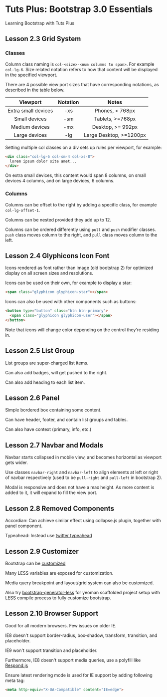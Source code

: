 # Tuts Plus: Bootstrap 3.0 Essentials

Learning Bootstrap with Tuts Plus

## Lesson 2.3 Grid System

### Classes

Column class naming is `col-<size>-<num columns to span>`. For example `col-lg-6`.
Size related notation refers to how that content will be displayed in the specified viewport.

There are 4 possible view port sizes that have corresponding notations, as described in the table below.

| Viewport             | Notation  | Notes                              |
|:-:                   |:-:        |:-:                                 |
|  Extra small devices | -xs       | Phones, < 768px                    |
|  Small devices       | -sm       | Tablets, >=768px                   |
|  Medium devices      | -mx       | Desktop, >= 992px                  |
|   Large devices      | -lg       | Large Desktop, >=1200px            |

Setting multiple col classes on a div sets up rules per viewport, for example:

  ```html
  <div class="col-lg-6 col-sm-4 col-xs-8">
    lorem ipsum dolor site amet...
  </div>
  ```

On extra small devices, this content would span 8 columns, on small devices 4 columns, and on large devices, 6 columns.

### Columns

Columns can be offset to the right by adding a specific class, for example `col-lg-offset-1`.

Columns can be nested provided they add up to 12.

Columns can be ordered differently using `pull` and `push` modifier classes.
`push` class moves column to the right, and `pull` class moves column to the left.

## Lesson 2.4 Glyphicons Icon Font

Icons rendered as font rather than image (old bootstrap 2) for optimized display on all screen sizes and resolutions.

Icons can be used on their own, for example to display a star:

  ```html
  <span class="glyphicon glyphicon-star"></span>
  ```

Icons can also be used with other components such as buttons:

  ```html
  <button type="button" class="btn btn-primary">
    <span class="glyphicon glyphicon-user"></span>
  </button>
  ```

Note that icons will change color depending on the control they're residing in.

## Lesson 2.5 List Group

List groups are super-charged list items.

Can also add badges, will get pushed to the right.

Can also add heading to each list item.

## Lesson 2.6 Panel

Simple bordered box containing some content.

Can have header, footer, and contain list groups and tables.

Can also have context (primary, info, etc.)

## Lesson 2.7 Navbar and Modals

Navbar starts collapsed in mobile view, and becomes horizontal as viewport gets wider.

Use classes `navbar-right` and `navbar-left` to align elements at left or right of navbar respectively
(used to be `pull-right` and `pull-left` in bootstrap 2).

Modal is responsive and does not have a max height. As more content is added to it, it will expand to fill the view port.

## Lesson 2.8 Removed Components

Accordian: Can achieve similar effect using collapse.js plugin, together with panel component.

Typeahead: Instead use [twitter typeahead](https://github.com/twitter/typeahead.js/)

## Lesson 2.9 Customizer

Bootstrap can be [customized](http://getbootstrap.com/customize/)

Many LESS variables are exposed for customization.

Media query breakpoint and layout/grid system can also be customized.

Also try [bootstrap-generator-less](https://github.com/Thomas-Lebeau/generator-bootstrap-less) for yeoman scaffolded project setup with LESS compile process to fully customize bootstrap.

## Lesson 2.10 Browser Support

Good for all modern browsers.  Few issues on older IE.

IE8 doesn't support border-radius, box-shadow, transform, transition, and placeholder.

IE9 won't support transition and placeholder.

Furthermore, IE8 doesn't support media queries, use a polyfill like [Respond.js](https://github.com/scottjehl/Respond)

Ensure latest rendering mode is used for IE support by adding following meta tag:

  ```html
  <meta http-equiv="X-UA-Compatible" content="IE=edge">
  ```